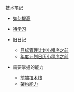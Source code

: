 <div class="sidebar-title">技术笔记</div>
<template id="root-breadcrumb">学习规划</template>

- [如何提高](document/技术笔记/学习规划/如何提高.md)
- [待学习](document/技术笔记/学习规划/待学习.md)

- 旧日记

  - [目标管理计划小程序之前](document/技术笔记/学习规划/旧日记/目标管理计划小程序之前.md)
  - [年度计划日历小程序之前](document/技术笔记/学习规划/旧日记/年度计划日历小程序之前.md)

- 需要掌握的能力

  - [前端技术栈](document/技术笔记/学习规划/需要掌握的能力/前端技术栈.md)
  - [架构能力](document/技术笔记/学习规划/需要掌握的能力/架构能力.md)

